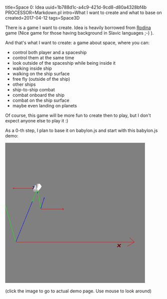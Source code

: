 title=Space 0: Idea
uuid=1b788d1c-a4c9-421d-9cd8-d80a4328bf4b
PROCESSOR=Markdown.pl
intro=What I want to create and what to base on
created=2017-04-12
tags=Space3D

There is a game I want to create.
Idea is heavily borrowed from [Rodina][] game
(Nice game for those having background in Slavic languages ;-) ).

[Rodina]: https://elliptic-games.com/

And that's what I want to create:
a game about space, where you can:

* control both player and a spaceship
* control them at the same time
* look outside of the spaceship while being inside it
* walking inside ship
* walking on the ship surface
* free fly (outside of the ship)
* other ships
* ship-to-ship combat
* combat onboard the ship
* combat on the ship surface
* maybe even landing on planets

Of course, this game will be more fun to create then to play,
but I don't expect anyone else to play it :)

As a 0-th step, I plan to base it on babylon.js and start with this babylon.js demo:

[![Demo placeholder][pic]][demo]

(click the image to go to actual demo page. Use mouse to look around)

[pic]: space-0.png
[demo]: https://www.babylonjs-playground.com/#UMR7M#36
[frame]: https://www.babylonjs-playground.com/frame.html#UMR7M#36

